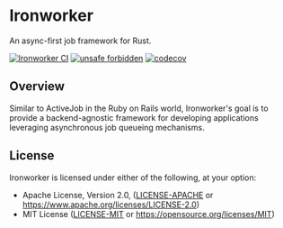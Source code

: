 # Ironworker

An async-first job framework for Rust.

[![Ironworker CI](https://github.com/ducharmemp/ironworker/actions/workflows/build.yml/badge.svg?branch=main)](https://github.com/ducharmemp/ironworker/actions/workflows/build.yml)
[![unsafe forbidden](https://img.shields.io/badge/unsafe-forbidden-success.svg)](https://github.com/rust-secure-code/safety-dance/)
[![codecov](https://codecov.io/gh/ducharmemp/ironworker/branch/main/graph/badge.svg?token=NNE22T44I0)](https://codecov.io/gh/ducharmemp/ironworker)

## Overview

Similar to ActiveJob in the Ruby on Rails world, Ironworker's goal is to provide a backend-agnostic framework for developing applications leveraging asynchronous job queueing mechanisms.


## License

Ironworker is licensed under either of the following, at your option:

 * Apache License, Version 2.0, ([LICENSE-APACHE](LICENSE-APACHE) or https://www.apache.org/licenses/LICENSE-2.0)
 * MIT License ([LICENSE-MIT](LICENSE-MIT) or https://opensource.org/licenses/MIT)
